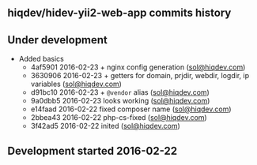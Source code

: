 hiqdev/hidev-yii2-web-app commits history
-----------------------------------------

## Under development

- Added basics
    - 4af5901 2016-02-23 + nginx config generation (sol@hiqdev.com)
    - 3630906 2016-02-23 + getters for domain, prjdir, webdir, logdir, ip variables (sol@hiqdev.com)
    - d91bc10 2016-02-23 + `@vendor` alias (sol@hiqdev.com)
    - 9a0dbb5 2016-02-23 looks working (sol@hiqdev.com)
    - e14faad 2016-02-22 fixed composer name (sol@hiqdev.com)
    - 2bbea43 2016-02-22 php-cs-fixed (sol@hiqdev.com)
    - 3f42ad5 2016-02-22 inited (sol@hiqdev.com)

## Development started 2016-02-22

